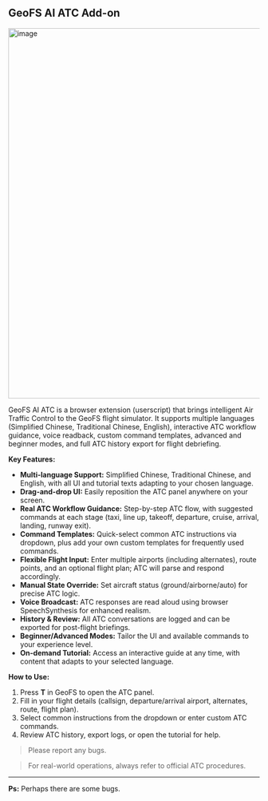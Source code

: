 ## GeoFS AI ATC Add-on



<img width="703" height="742" alt="image" src="https://github.com/user-attachments/assets/5c9e81b7-30f2-4e76-8a7b-a16c9ebb059e" />



GeoFS AI ATC is a browser extension (userscript) that brings intelligent Air Traffic Control to the GeoFS flight simulator. It supports multiple languages (Simplified Chinese, Traditional Chinese, English), interactive ATC workflow guidance, voice readback, custom command templates, advanced and beginner modes, and full ATC history export for flight debriefing.

**Key Features:**

- **Multi-language Support:** Simplified Chinese, Traditional Chinese, and English, with all UI and tutorial texts adapting to your chosen language.
- **Drag-and-drop UI:** Easily reposition the ATC panel anywhere on your screen.
- **Real ATC Workflow Guidance:** Step-by-step ATC flow, with suggested commands at each stage (taxi, line up, takeoff, departure, cruise, arrival, landing, runway exit).
- **Command Templates:** Quick-select common ATC instructions via dropdown, plus add your own custom templates for frequently used commands.
- **Flexible Flight Input:** Enter multiple airports (including alternates), route points, and an optional flight plan; ATC will parse and respond accordingly.
- **Manual State Override:** Set aircraft status (ground/airborne/auto) for precise ATC logic.
- **Voice Broadcast:** ATC responses are read aloud using browser SpeechSynthesis for enhanced realism.
- **History & Review:** All ATC conversations are logged and can be exported for post-flight briefings.
- **Beginner/Advanced Modes:** Tailor the UI and available commands to your experience level.
- **On-demand Tutorial:** Access an interactive guide at any time, with content that adapts to your selected language.

**How to Use:**

1. Press **T** in GeoFS to open the ATC panel.
2. Fill in your flight details (callsign, departure/arrival airport, alternates, route, flight plan).
3. Select common instructions from the dropdown or enter custom ATC commands.
4. Review ATC history, export logs, or open the tutorial for help.

>Please report any bugs.

> For real-world operations, always refer to official ATC procedures.

---
**Ps:** Perhaps there are some bugs.

